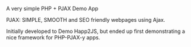 A very simple PHP + PJAX Demo App

PJAX: SIMPLE, SMOOTH and SEO friendly webpages using Ajax.

Initially developed to Demo Happ2JS, but ended up first demonstrating a nice framework for PHP-PJAX-y apps.
 